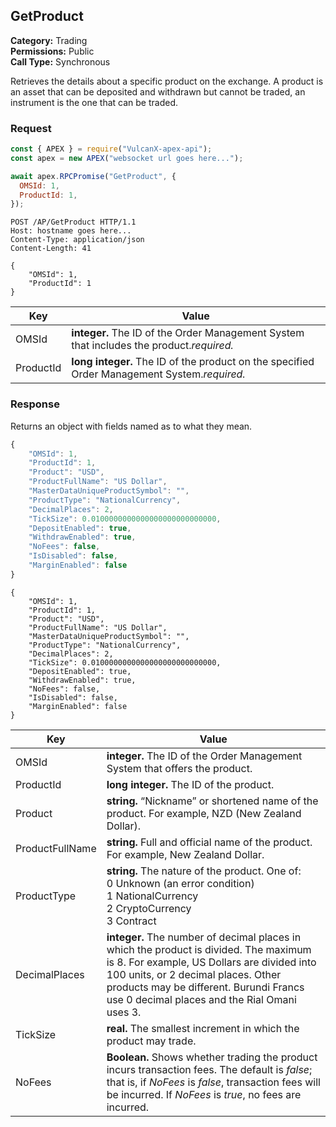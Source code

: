 ## GetProduct

**Category:** Trading<br />
**Permissions:** Public<br />
**Call Type:** Synchronous

Retrieves the details about a specific product on the exchange. A product is an asset that can be deposited and withdrawn but cannot be traded, an instrument is the one that can be traded.

### Request

```javascript
const { APEX } = require("VulcanX-apex-api");
const apex = new APEX("websocket url goes here...");

await apex.RPCPromise("GetProduct", {
  OMSId: 1,
  ProductId: 1,
});
```

```http
POST /AP/GetProduct HTTP/1.1
Host: hostname goes here...
Content-Type: application/json
Content-Length: 41

{
    "OMSId": 1,
    "ProductId": 1
}
```

| Key       | Value                                                                                        |
| --------- | -------------------------------------------------------------------------------------------- |
| OMSId     | **integer.** The ID of the Order Management System that includes the product._required._     |
| ProductId | **long integer.** The ID of the product on the specified Order Management System._required._ |

### Response

Returns an object with fields named as to what they mean.

```javascript
{
    "OMSId": 1,
    "ProductId": 1,
    "Product": "USD",
    "ProductFullName": "US Dollar",
    "MasterDataUniqueProductSymbol": "",
    "ProductType": "NationalCurrency",
    "DecimalPlaces": 2,
    "TickSize": 0.0100000000000000000000000000,
    "DepositEnabled": true,
    "WithdrawEnabled": true,
    "NoFees": false,
    "IsDisabled": false,
    "MarginEnabled": false
}
```

```http
{
    "OMSId": 1,
    "ProductId": 1,
    "Product": "USD",
    "ProductFullName": "US Dollar",
    "MasterDataUniqueProductSymbol": "",
    "ProductType": "NationalCurrency",
    "DecimalPlaces": 2,
    "TickSize": 0.0100000000000000000000000000,
    "DepositEnabled": true,
    "WithdrawEnabled": true,
    "NoFees": false,
    "IsDisabled": false,
    "MarginEnabled": false
}
```

| Key             | Value                                                                                                                                                                                                                                                                 |
| --------------- | --------------------------------------------------------------------------------------------------------------------------------------------------------------------------------------------------------------------------------------------------------------------- |
| OMSId           | **integer.** The ID of the Order Management System that offers the product.                                                                                                                                                                                           |
| ProductId       | **long integer.** The ID of the product.                                                                                                                                                                                                                              |
| Product         | **string.** “Nickname” or shortened name of the product. For example, NZD (New Zealand Dollar).                                                                                                                                                                       |
| ProductFullName | **string.** Full and official name of the product. For example, New Zealand Dollar.                                                                                                                                                                                   |
| ProductType     | **string.** The nature of the product. One of:<br />0 Unknown (an error condition)<br />1 NationalCurrency<br />2 CryptoCurrency<br />3 Contract                                                                                                                      |
| DecimalPlaces   | **integer.** The number of decimal places in which the product is divided. The maximum is 8. For example, US Dollars are divided into 100 units, or 2 decimal places. Other products may be different. Burundi Francs use 0 decimal places and the Rial Omani uses 3. |
| TickSize        | **real.** The smallest increment in which the product may trade.                                                                                                                                                                                                      |
| NoFees          | **Boolean.** Shows whether trading the product incurs transaction fees. The default is _false_; that is, if _NoFees_ is _false_, transaction fees will be incurred. If _NoFees_ is _true_, no fees are incurred.                                                      |
